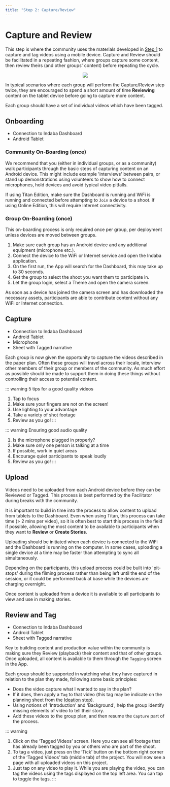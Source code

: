 ```yaml
---
title: "Step 2: Capture/Review"
---
```


<ReadTime />

<Steps :step="2"/>

# Capture and Review

<Leader>

This step is where the community uses the materials developed in [Step 1](/guide/ideation/) to capture and tag videos using a mobile device. Capture and Review should be facilitated in a repeating fashion, where groups capture some content, then review theirs (and other groups' content) before repeating the cycle.

<div style="text-align:center">
<img src="/imgs/capture.svg" />
</div>

In typical scenarios where each group will perform the Capture/Review step twice, they are encouraged to spend a short amount of time **Reviewing** content on the tablet device before going to capture more content. 

</Leader>

<Tip title="Outcome of Step">

Each group should have a set of individual videos which have been tagged.

</Tip>

<TimeGuide time="30 mins">

## Onboarding

</TimeGuide>

<Materials>

- Connection to Indaba Dashboard
- Android Tablet

</Materials>


### Community On-Boarding (once)

<App />

We recommend that you (either in individual groups, or as a community) walk participants through the basic steps of capturing content on an Android device. This might include example 'interviews' between pairs, or stand up demonstrations using volunteers to show how to connect microphones, hold devices and avoid typical video pitfalls.

<AdminRole title="Run the Dashboard">

If using Titan Edition, make sure the Dashboard is running and WiFi is running and connected before attempting to `Join` a device to a shoot. If using Online Edition, this will require Internet connectivity.

</AdminRole>

### Group On-Boarding (once)

<App />

This on-boarding process is only required once per group, per deployment unless devices are moved between groups.

1. Make sure each group has an Android device and any additional equipment (microphone etc.).
1. Connect the device to the WiFi or Internet service and open the Indaba application.
1. On the first run, the App will search for the Dashboard, this may take up to 30 seconds.
1. Get the group to select the shoot you want them to participate in.
1. Let the group login, select a Theme and open the camera screen.

As soon as a device has joined the camera screen and has downloaded the necessary assets, participants are able to contribute content without any WiFi or Internet connection.



<TimeGuide time="3-4 hours (over ~2 days)">

## Capture

</TimeGuide>

<Materials>

- Connection to Indaba Dashboard
- Android Tablet
- Microphone
- Sheet with Tagged narrative

</Materials>

<App />
<Paper />

Each group is now given the opportunity to capture the videos described in the paper plan. Often these groups will travel across their locale, interview other members of their group or members of the community. As much effort as possible should be made to support them in doing these things without controlling their access to potential content.

::: warning 5 tips for a good quality videos

1. Tap to focus
2. Make sure your fingers are not on the screen! 
3. Use lighting to your advantage
4. Take a variety of shot footage
5. Review as you go! 
:::

::: warning Ensuring good audio quality
1. Is the microphone plugged in properly? 
2. Make sure only one person is talking at a time 
3. If possible, work in quiet areas 
4. Encourage quiet participants to speak loudly 
5. Review as you go!
:::

<TimeGuide time="varies depending on content">

## Upload

</TimeGuide>

<App />
<Dashboard />

Videos need to be uploaded from each Android device before they can be Reviewed or Tagged. This process is best performed by the Facilitator during breaks with the community.

<AdminRole title="Uploading Content">

It is important to build in time into the process to allow content to upload from tablets to the Dashboard. Even when using Titan, this process can take time (> 2 mins per video), so it is often best to start this process in the field if possible, allowing the most content to be available to participants when they want to **Review** or **Create Stories**.

Uploading should be initiated when each device is connected to the WiFi and the Dashboard is running on the computer. In some cases, uploading a single device at a time may be faster than attempting to sync all simultaneously.

Depending on the participants, this upload process could be built into 'pit-stops' during the filming process rather than being left until the end of the session, or it could be performed back at base while the devices are charging overnight.

Once content is uploaded from a device it is available to all participants to view and use in making stories.

</AdminRole>

<TimeGuide time="15 mins for each hour of capture ">

## Review and Tag

</TimeGuide>

<Materials>

- Connection to Indaba Dashboard
- Android Tablet
- Sheet with Tagged narrative

</Materials>

<App />
<Dashboard />
<Paper />

Key to building content and production value within the community is making sure they Review (playback) their content and that of other groups. Once uploaded, all content is available to them through the `Tagging` screen in the App.

Each group should be supported in watching what they have captured in relation to the plan they made, following some basic principles:

- Does the video capture what I wanted to say in the plan?
- If it does, then apply a `Tag` to that video (this tag may be indicate on the planning sheet from the [Ideation](/guide/ideation/) step).
- Using notions of 'Introduction' and 'Background', help the group identify missing elements of video to tell their story.
- Add these videos to the group plan, and then resume the `Capture` part of the process.

::: warning
1. Click on the ‘Tagged Videos’ screen. Here you can see all footage that has already been tagged by you or others who are part of the shoot. 
2. To tag a video, just press on the ‘Tick’ button on the bottom right corner of the ‘Tagged Videos’ tab (middle tab) of the project. You will now see a page with all uploaded videos on this project. 
3. Just tap on any video to play it. While you are playing the video, you can tag the videos using the tags displayed on the top left area. You can tap to toggle the tags.
:::